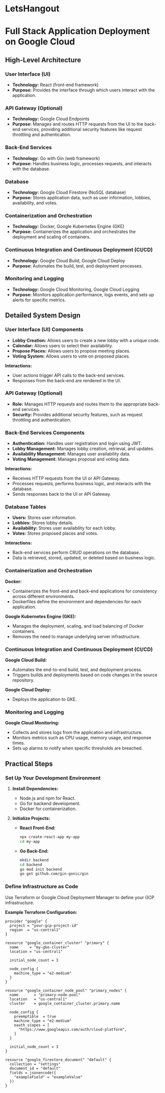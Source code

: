 #  LetsHangout


# Full Stack Application Deployment on Google Cloud

## High-Level Architecture

### User Interface (UI)
- **Technology:** React (front-end framework)
- **Purpose:** Provides the interface through which users interact with the application.

### API Gateway (Optional)
- **Technology:** Google Cloud Endpoints
- **Purpose:** Manages and routes HTTP requests from the UI to the back-end services, providing additional security features like request throttling and authentication.

### Back-End Services
- **Technology:** Go with Gin (web framework)
- **Purpose:** Handles business logic, processes requests, and interacts with the database.

### Database
- **Technology:** Google Cloud Firestore (NoSQL database)
- **Purpose:** Stores application data, such as user information, lobbies, availability, and votes.

### Containerization and Orchestration
- **Technology:** Docker, Google Kubernetes Engine (GKE)
- **Purpose:** Containerizes the application and orchestrates the deployment and scaling of containers.

### Continuous Integration and Continuous Deployment (CI/CD)
- **Technology:** Google Cloud Build, Google Cloud Deploy
- **Purpose:** Automates the build, test, and deployment processes.

### Monitoring and Logging
- **Technology:** Google Cloud Monitoring, Google Cloud Logging
- **Purpose:** Monitors application performance, logs events, and sets up alerts for specific metrics.

## Detailed System Design

### User Interface (UI) Components
- **Lobby Creation:** Allows users to create a new lobby with a unique code.
- **Calendar:** Allows users to select their availability.
- **Propose Places:** Allows users to propose meeting places.
- **Voting System:** Allows users to vote on proposed places.

**Interactions:**
- User actions trigger API calls to the back-end services.
- Responses from the back-end are rendered in the UI.

### API Gateway (Optional)
- **Role:** Manages HTTP requests and routes them to the appropriate back-end services.
- **Security:** Provides additional security features, such as request throttling and authentication.

### Back-End Services Components
- **Authentication:** Handles user registration and login using JWT.
- **Lobby Management:** Manages lobby creation, retrieval, and updates.
- **Availability Management:** Manages user availability data.
- **Voting Management:** Manages proposal and voting data.

**Interactions:**
- Receives HTTP requests from the UI or API Gateway.
- Processes requests, performs business logic, and interacts with the database.
- Sends responses back to the UI or API Gateway.

### Database Tables
- **Users:** Stores user information.
- **Lobbies:** Stores lobby details.
- **Availability:** Stores user availability for each lobby.
- **Votes:** Stores proposed places and votes.

**Interactions:**
- Back-end services perform CRUD operations on the database.
- Data is retrieved, stored, updated, or deleted based on business logic.

### Containerization and Orchestration

**Docker:**
- Containerizes the front-end and back-end applications for consistency across different environments.
- Dockerfiles define the environment and dependencies for each application.

**Google Kubernetes Engine (GKE):**
- Manages the deployment, scaling, and load balancing of Docker containers.
- Removes the need to manage underlying server infrastructure.

### Continuous Integration and Continuous Deployment (CI/CD)

**Google Cloud Build:**
- Automates the end-to-end build, test, and deployment process.
- Triggers builds and deployments based on code changes in the source repository.

**Google Cloud Deploy:**
- Deploys the application to GKE.

### Monitoring and Logging

**Google Cloud Monitoring:**
- Collects and stores logs from the application and infrastructure.
- Monitors metrics such as CPU usage, memory usage, and response times.
- Sets up alarms to notify when specific thresholds are breached.

## Practical Steps

### Set Up Your Development Environment

1. **Install Dependencies:**
   - Node.js and npm for React.
   - Go for backend development.
   - Docker for containerization.

2. **Initialize Projects:**
   - **React Front-End:**
     ```bash
     npx create-react-app my-app
     cd my-app
     ```

   - **Go Back-End:**
     ```bash
     mkdir backend
     cd backend
     go mod init backend
     go get github.com/gin-gonic/gin
     ```

### Define Infrastructure as Code

Use Terraform or Google Cloud Deployment Manager to define your GCP infrastructure.

**Example Terraform Configuration:**
```hcl
provider "google" {
  project = "your-gcp-project-id"
  region  = "us-central1"
}

resource "google_container_cluster" "primary" {
  name     = "my-gke-cluster"
  location = "us-central1"

  initial_node_count = 3

  node_config {
    machine_type = "e2-medium"
  }
}

resource "google_container_node_pool" "primary_nodes" {
  name       = "primary-node-pool"
  location   = "us-central1"
  cluster    = google_container_cluster.primary.name

  node_config {
    preemptible  = true
    machine_type = "e2-medium"
    oauth_scopes = [
      "https://www.googleapis.com/auth/cloud-platform",
    ]
  }

  initial_node_count = 3
}

resource "google_firestore_document" "default" {
  collection = "settings"
  document_id = "default"
  fields = jsonencode({
    "exampleField" = "exampleValue"
  })
}
